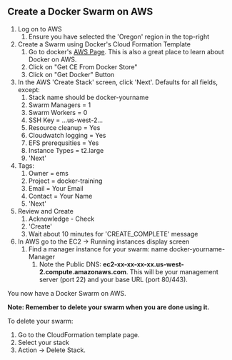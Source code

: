 ## Create a Docker Swarm on AWS

1. Log on to AWS
    1. Ensure you have selected the 'Oregon' region in the top-right
2. Create a Swarm using Docker's Cloud Formation Template
    1. Go to docker's [AWS Page](https://www.docker.com/docker-aws).
    This is also a great place to learn about Docker on AWS.
    2. Click on "Get CE From Docker Store"
    3. Click on "Get Docker" Button
3. In the AWS 'Create Stack' screen, click 'Next'.
Defaults for all fields, except:
    1. Stack name should be docker-yourname
    2. Swarm Managers = 1
    3. Swarm Workers = 0
    4. SSH Key = ...us-west-2...
    5. Resource cleanup = Yes
    6. Cloudwatch logging = Yes
    7. EFS prerequsities = Yes
    8. Instance Types = t2.large
    9. 'Next'
4. Tags:
    1. Owner = ems
    2. Project = docker-training
    3. Email = Your Email
    4. Contact = Your Name
    5. 'Next'
5. Review and Create
    1. Acknowledge - Check
    2. 'Create'
    3. Wait about 10 minutes for 'CREATE_COMPLETE' message
6. In AWS go to the EC2 -> Running instances display screen
    1. Find a manager instance for your swarm: name docker-yourname-Manager
        1. Note the Public DNS: **ec2-xx-xx-xx-xx.us-west-2.compute.amazonaws.com**.
        This will be your management server (port 22)
        and your base URL (port 80/443).

You now have a Docker Swarm on AWS.

**Note: Remember to delete your swarm when you are done using
it.**

To delete your swarm:
1. Go to the CloudFormation template page.
2. Select your stack
3. Action -> Delete Stack.
